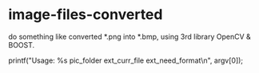 # image-files-converted
do something like converted *.png into *.bmp, using 3rd library OpenCV &amp; BOOST.

printf("Usage: %s pic_folder ext_curr_file ext_need_format\n", argv[0]);
